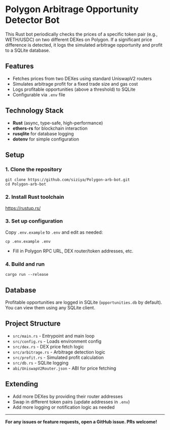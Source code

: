 # Polygon Arbitrage Opportunity Detector Bot

This Rust bot periodically checks the prices of a specific token pair (e.g., WETH/USDC) on two different DEXes on Polygon. If a significant price difference is detected, it logs the simulated arbitrage opportunity and profit to a SQLite database.

## Features

- Fetches prices from two DEXes using standard UniswapV2 routers
- Simulates arbitrage profit for a fixed trade size and gas cost
- Logs profitable opportunities (above a threshold) to SQLite
- Configurable via `.env` file

## Technology Stack

- **Rust** (async, type-safe, high-performance)
- **ethers-rs** for blockchain interaction
- **rusqlite** for database logging
- **dotenv** for simple configuration

## Setup

### 1. Clone the repository

```
git clone https://github.com/siziya/Polygon-arb-bot.git
cd Polygon-arb-bot
```

### 2. Install Rust toolchain

https://rustup.rs/

### 3. Set up configuration

Copy `.env.example` to `.env` and edit as needed:

```
cp .env.example .env
```

- Fill in Polygon RPC URL, DEX router/token addresses, etc.

### 4. Build and run

```
cargo run --release
```

## Database

Profitable opportunities are logged in SQLite (`opportunities.db` by default).  
You can view them using any SQLite client.

## Project Structure

- `src/main.rs` - Entrypoint and main loop
- `src/config.rs` - Loads environment config
- `src/dex.rs` - DEX price fetch logic
- `src/arbitrage.rs` - Arbitrage detection logic
- `src/profit.rs` - Simulated profit calculation
- `src/db.rs` - SQLite logging
- `abi/UniswapV2Router.json` - ABI for price fetching

## Extending

- Add more DEXes by providing their router addresses
- Swap in different token pairs (update addresses in `.env`)
- Add more logging or notification logic as needed

---

**For any issues or feature requests, open a GitHub issue. PRs welcome!**